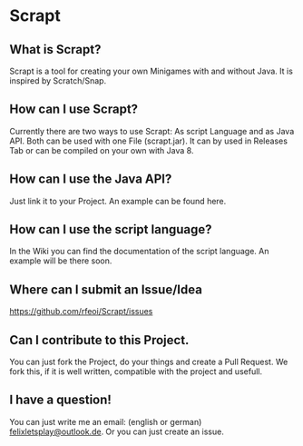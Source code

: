 # Scrapt
## What is Scrapt?
Scrapt is a tool for creating your own Minigames with and without Java. It is inspired by Scratch/Snap.
## How can I use Scrapt?
Currently there are two ways to use Scrapt:
As script Language and as Java API.
Both can be used with one File (scrapt.jar).
It can by used in Releases Tab or can be compiled on your own with Java 8.
## How can I use the Java API?
Just link it to your Project.
An example can be found here.
## How can I use the script language?
In the Wiki you can find the documentation of the script language.
An example will be there soon.
## Where can I submit an Issue/Idea
https://github.com/rfeoi/Scrapt/issues
## Can I contribute to this Project.
You can just fork the Project, do your things and create a Pull Request.
We fork this, if it is well written, compatible with the project and usefull.
## I have a question!
You can just write me an email: (english or german)
felixletsplay@outlook.de.
Or you can just create an issue.
